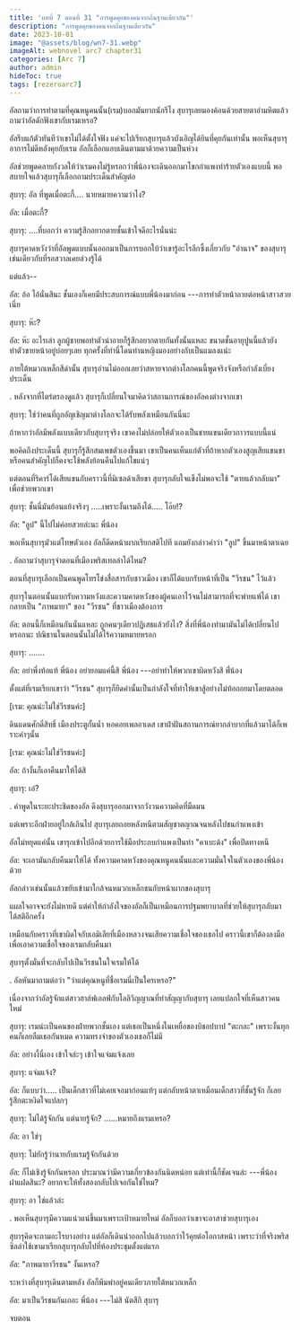 ```yaml
---
title: 'บทที่ 7 ตอนที่ 31 "การพูดคุยของคนจากถิ่นฐานเดียวกัน"'
description: "การพูดคุยของคนจากถิ่นฐานเดียวกัน"
date: 2023-10-01
image: "@assets/blog/wn7-31.webp"
imageAlt: webnovel arc7 chapter31
categories: [Arc 7]
author: admin
hideToc: true
tags: [rezeroarc7]
---
```


อัลถามว่าการทำตามที่คุณหนูคนนั้น(เรม)บอกมันยากนักรึไง สุบารุเลยมองค้อนด้วยสายตาอำมหิตแล้วถามว่าอัลดักฟังเขากับเรมเหรอ?

อัลรีบแก้ตัวทันทีว่าเขาไม่ได้ตั้งใจฟัง แค่จะไปเรียกสุบารุแล้วบังเอิญได้ยินที่คุยกันเท่านั้น พอเห็นสุบารุอาการไม่ดีหลังคุยกับเรม อัลก็เลือกแอบเดินตามมาด้วยความเป็นห่วง

อัลช่วยพูดคลายกังวลให้ว่าเรมคงไม่รู้หรอกว่าพี่น้องจะเดินออกมาโขกกำแพงทำร้ายตัวเองแบบนี้ พอสบายใจแล้วสุบารุก็เลือกถามประเด็นสำคัญต่อ

สุบารุ: อัล ที่พูดเมื่อตะกี้.... นายหมายความว่าไง?

อัล: เมื่อตะกี้?

สุบารุ: ....ที่บอกว่า ความรู้สึกอยากตายชั้นเข้าใจดีอะไรนั่นน่ะ

สุบารุคาดหวังว่าที่อัลพูดแบบนั้นออกมาเป็นการบอกใบ้ว่าเขารู้อะไรลึกซึ้งเกี่ยวกับ "อำนาจ" ของสุบารุ เช่นเดียวกับที่รอสวาลเคยล่วงรู้ได้

แต่แล้ว--

อัล: อ้อ ไอ้นั่นสินะ ชั้นเองก็เคยมีประสบการณ์แบบพี่น้องมาก่อน ---การทำตัวหน้าอายต่อหน้าสาวสวยเนี่ย

สุบารุ: ห๊ะ?

อัล: ห๊ะ อะไรเล่า ลูกผู้ชายพอทำตัวน่าอายก็รู้สึกอยากตายกันทั้งนั้นแหละ ขนาดชั้นอายุปูนนี้แล้วยังทำตัวขายหน้าอยู่บ่อยๆเลย ทุกครั้งที่ทำนี่โดนท่านหญิงมองอย่างกับเป็นแมลงแน่ะ

ภายใต้หมวกเหล็กสีดำนั้น สุบารุอ่านไม่ออกเลยว่าสหายจากต่างโลกคนนี้พูดจริงจังหรือกำลังเบี่ยงประเด็น

.
หลังจากที่ไตร่ตรองดูแล้ว สุบารุก็เปลี่ยนใจมาคิดว่าสถานการณ์ของอัลคงต่างจากเขา

สุบารุ: ใช่ว่าคนที่ถูกอัญเชิญมาต่างโลกจะได้รับพลังเหมือนกันนี่นะ

ถ้าหากว่าอัลมีพลังแบบเดียวกับสุบารุจริง เขาคงไม่ปล่อยให้ตัวเองเป็นชายแขนเดียวถาวรแบบนี้แน่

พอคิดถึงประเด็นนี้ สุบารุก็รู้สึกสมเพชตัวเองขึ้นมา เขาเป็นคนเห็นแก่ตัวที่ถ้าหากตัวเองสูญเสียแขนขาหรือคนสำคัญไปก็คงจะใช้พลังย้อนคืนไปแก้ไขแน่ๆ

แต่ตอนที่ริคาร์โด้เสียแขนกับคราวนี้ที่มิเซลด้าเสียขา สุบารุกลับใจแข็งไม่พอจะใช้ "ตายแล้วกลับมา" เพื่อช่วยพวกเขา

สุบารุ: ชั้นนี่มันย้อนแย้งจริงๆ .....เพราะงั้นเรมถึงได้..... โอ๊ย!?

อัล: "ลูป" นี้ไปไม่ค่อยสวยล่ะนะ พี่น้อง

พอเห็นสุบารุมัวแต่โทษตัวเอง อัลก็ดีดหน้าผากเรียกสติไปที แถมยังกล่าวคำว่า "ลูป" ขึ้นมาหน้าตาเฉย

.
อัลถามว่าสุบารุจำตอนที่เมืองพริสเทลล่าได้ไหม?

ตอนที่สุบารุเลือกเป็นคนพูดโทรโข่งสื่อสารกับชาวเมือง เขาก็ได้แบกรับหน้าที่เป็น "วีรชน" ไว้แล้ว

สุบารุในตอนนั้นแบกรับความหวังและความคาดหวังของผู้คนเอาไว้จนไม่สามารถที่จะพ่ายแพ้ได้ เขากลายเป็น "ภาพมายา" ของ "วีรชน" ที่ชาวเมืองต้องการ

อัล: ตอนนี้ก็เหมือนกันนั่นแหละ ถูกคนๆเดียวปฏิเสธแล้วยังไง? สิ่งที่พี่น้องทำมามันไม่ได้เปลี่ยนไปหรอกนะ ปณิธานในตอนนั้นไม่ได้ไร้ความหมายหรอก

สุบารุ: .......

อัล: อย่าพึ่งท้อแท้ พี่น้อง อย่ายอมแค่นี้สิ พี่น้อง ---อย่าทำให้พวกเขาผิดหวังสิ พี่่น้อง

ตั้งแต่ที่เรมเรียกเขาว่า "วีรชน" สุบารุก็ยึดคำนั้นเป็นกำลังใจที่ทำให้เขาสู้อย่างไม่ท้อถอยมาโดยตลอด

[เรม: คุณน่ะไม่ใช่วีรชนค่ะ]

ดินแดนศักดิ์สิทธิ์ เมืองประตูกั้นน้ำ หอคอยเพลอาเดส เขาฝ่าฝันสถานการณ์ยากลำบากที่แล้วมาได้ก็เพราะคำๆนั้น

[เรม: คุณน่ะไม่ใช่วีรชนค่ะ]

อัล: ถ้างั้นก็เอาคืนมาให้ได้สิ

สุบารุ: เอ๋?

.
คำพูดในระยะประชิดของอัล ดึงสุบารุออกมาจากวังวนความคิดที่มืดมน

แต่เพราะอีกฝ่ายอยู่ใกล้เกินไป สุบารุเลยถอยหลังหนีตามสัญชาตญาณจนหลังไปชนกำแพงเข้า

อัลไม่หยุดแค่นั้น เขารุกเข้าไปอีกด้วยการใช้มือประกบกำแพงเป็นท่า "คาเบะด้ง" เพื่อปิดทางหนี

อัล: จะเอามันกลับคืนมาให้ได้ ทั้งความคาดหวังของคุณหนูคนนั้นและความมั่นใจในตัวเองของพี่น้องด้วย

อัลกล่าวเช่นนั้นแล้วขยับเข้ามาใกล้จนหมวกเหล็กชนกับหน้าผากของสุบารุ

แผลใจอาจจะยังไม่หายดี แต่คำให้กำลังใจของอัลก็เป็นเหมือนการปฐมพยาบาลที่ช่วยให้สุบารุกลับมาได้สติอีกครั้ง

เหมือนกับคราวที่เขาผิดใจกับเอมิเลียที่เมืองหลวงจนเสียความเชื่อใจของเธอไป คราวนี้เขาก็ต้องลงมือเพื่อเอาความเชื่อใจของเรมกลับคืนมา

สุบารุตั้งมั่นที่จะกลับไปเป็นวีรชนในใจเรมให้ได้

.
อัลหันมาถามต่อว่า "ว่าแต่คุณหนูที่ชื่อเรมนี่เป็นใครเหรอ?"

เนื่องจากว่าอัลรู้จักแต่สาวฮาล์ฟเอลฟ์กับโลลิวิญญาณที่ทำสัญญากับสุบารุ เลยแปลกใจที่เห็นสาวคนใหม่

สุบารุ: เรมน่ะเป็นคนของฝ่ายพวกชั้นเอง แต่เธอเป็นหนึ่งในเหยื่อของบิชอปบาป "ตะกละ" เพราะงั้นทุกคนก็เลยลืมเธอกันหมด ความทรงจำของตัวเองเธอก็ไม่มี

อัล: อย่างงี้นี่เอง เข้าใจล่ะๆ เข้าใจแจ่มแจ้งเลย

สุบารุ: แจ่มแจ้ง?

อัล: ก็แบบว่า..... เป็นเด็กสาวที่ไม่เคยเจอมาก่อนแท้ๆ แต่กลับหน้าตาเหมือนเด็กสาวที่ชั้นรู้จัก ก็เลยรู้สึกตะหงิดใจแปลกๆ

สุบารุ: ไม่ได้รู้จักกัน แต่นายรู้จัก? ......หมายถึงแรมเหรอ?

อัล: อา ใช่ๆ

สุบารุ: ไม่ยักรู้ว่านายกับแรมรู้จักกันด้วย

อัล: ก็ไม่เชิงรู้จักกันหรอก ประมาณว่ามีความเกี่ยวข้องกันนิดหน่อย แต่เท่านี้ก็ชัดเจนล่ะ ---พี่น้องฝาแฝดสินะ? อยากจะให้ทั้งสองกลับไปเจอกันใช่ไหม?

สุบารุ: อา ใช่แล้วล่ะ

.
พอเห็นสุบารุมีความแน่วแน่ขึ้นมาเพราะเป้าหมายใหม่ อัลก็บอกว่าเขาจะอาสาช่วยสุบารุเอง

สุบารุคิดจะถามอะไรบางอย่าง แต่อัลก็เดินนำออกไปแล้วบอกว่าไว้คุยต่อโอกาสหน้า เพราะว่าที่จริงพริสซิลล่าใช้เขามาเรียกสุบารุกลับไปที่ห้องประชุมตั้งแต่แรก

อัล: "ภาพมายาวีรชน" งั้นเหรอ?

ระหว่างที่สุบารุเดินตามหลัง อัลก็พึมพำอยู่คนเดียวภายใต้หมวกเหล็ก

อัล: มาเป็นวีรชนกันเถอะ พี่น้อง ---ไม่สิ นัตสึกิ สุบารุ

จบตอน
